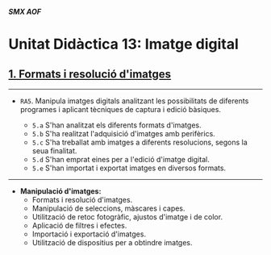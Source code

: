 ***SMX AOF***

# Unitat Didàctica 13: Imatge digital

## [1. Formats i resolució d'imatges](img01_intro)

---

- `RA5`. Manipula imatges digitals analitzant les possibilitats de diferents programes i aplicant tècniques de captura i edició bàsiques.

  - `5.a` S'han analitzat els diferents formats d'imatges.
  - `5.b` S'ha realitzat l'adquisició d'imatges amb perifèrics.
  - `5.c` S'ha treballat amb imatges a diferents resolucions, segons la seua finalitat.
  - `5.d` S'han emprat eines per a l'edició d'imatge digital.
  - `5.e` S'han importat i exportat imatges en diversos formats.

---

- **Manipulació d'imatges:**
  - Formats i resolució d'imatges.
  - Manipulació de seleccions, màscares i capes.
  - Utilització de retoc fotogràfic, ajustos d'imatge i de color.
  - Aplicació de filtres i efectes.
  - Importació i exportació d'imatges.
  - Utilització de dispositius per a obtindre imatges.